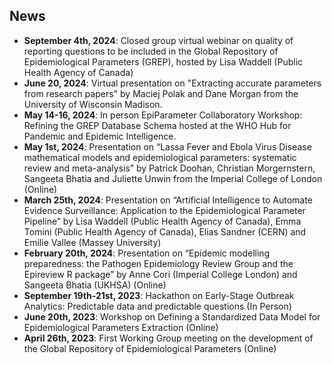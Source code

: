 ## News

* **September 4th, 2024**: Closed group virtual webinar on quality of reporting questions to be included in the Global Repository of Epidemiological Parameters (GREP), hosted by Lisa Waddell (Public Health Agency of Canada) 
* **June 20, 2024**: Virtual presentation on "Extracting accurate parameters from research papers" by Maciej Polak and Dane Morgan from the University of Wisconsin Madison.
* **May 14-16, 2024**: In person EpiParameter Collaboratory Workshop: Refining the GREP Database Schema hosted at the WHO Hub for Pandemic and Epidemic Intelligence.  
* **May 1st, 2024**: Presentation on “Lassa Fever and Ebola Virus Disease mathematical models and epidemiological parameters: systematic review and meta-analysis” by Patrick Doohan, Christian Morgernstern, Sangeeta Bhatia and Juliette Unwin from the Imperial College of London (Online)
* **March 25th, 2024**: Presentation on “Artificial Intelligence to Automate Evidence Surveillance: Application to the Epidemiological Parameter Pipeline” by Lisa Waddell (Public Health Agency of Canada), Emma Tomini (Public Health Agency of Canada), Elias Sandner (CERN) and Emilie Vallee (Massey University)
* **February 20th, 2024**: Presentation on “Epidemic modelling preparedness: the Pathogen Epidemiology Review Group and the Epireview R package” by Anne Cori (Imperial College London) and Sangeeta Bhatia (UKHSA) (Online)
* **September 19th-21st, 2023**: Hackathon on Early-Stage Outbreak Analytics: Predictable data and predictable questions (In Person)
* **June 20th, 2023**: Workshop on Defining a Standardized Data Model for Epidemiological Parameters Extraction (Online)
* **April 26th, 2023**: First Working Group meeting on the development of the Global Repository of Epidemiological Parameters (Online)

